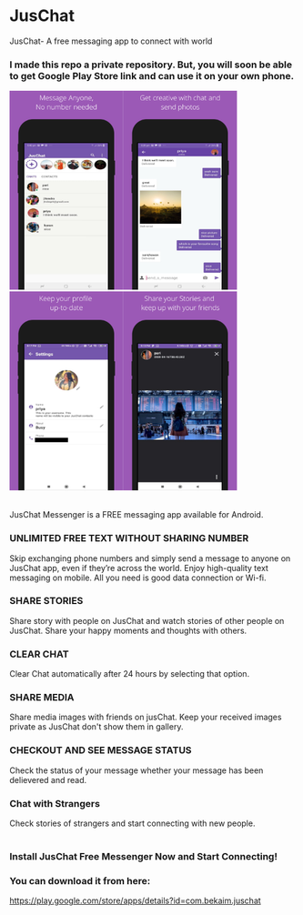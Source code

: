 # JusChat
JusChat- A free messaging app to connect with world

### I made this repo a private repository. But, you will soon be able to get Google Play Store link and can use it on your own phone.

<img src="images/screenshot_4.png" alt="screenShot" height="350" width="200"><img src="images/screenshot_2.png" alt="screenShot" height="350" width="200"><img src="images/screenshot_3.png" alt="screenShot" height="350" width="200"><img src="images/screenshot_1.png" alt="screenShot" height="350" width="200">

<br /> JusChat Messenger is a FREE messaging app available for Android.<br />
### UNLIMITED FREE TEXT WITHOUT SHARING NUMBER<br />
Skip exchanging phone numbers and simply send a message to anyone on JusChat app, even if they’re across the world. Enjoy high-quality text messaging on mobile. All you need is good data connection or Wi-fi.<br />
### SHARE STORIES<br />
Share story with people on JusChat and watch stories of other people on JusChat. Share your happy moments and thoughts with others.<br />
### CLEAR CHAT <br />
Clear Chat automatically after 24 hours by selecting that option.<br />
### SHARE MEDIA <br />
Share media images with friends on jusChat. Keep your received images private as JusChat don't show them in gallery.<br />
### CHECKOUT AND SEE MESSAGE STATUS<br />
Check the status of your message whether your message has been delievered and read.<br />
### Chat with Strangers<br />
Check stories of strangers and start connecting with new people.<br />
<br />
### Install JusChat Free Messenger Now and Start Connecting!<br />
### You can download it from here:
https://play.google.com/store/apps/details?id=com.bekaim.juschat

